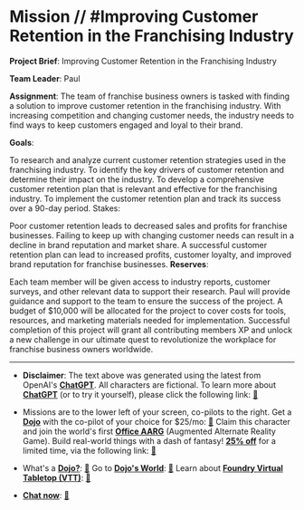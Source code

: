 # Mission // #Improving Customer Retention in the Franchising Industry

**Project Brief**: Improving Customer Retention in the Franchising Industry

**Team Leader**: Paul

**Assignment**:
The team of franchise business owners is tasked with finding a solution to improve customer retention in the franchising industry. With increasing competition and changing customer needs, the industry needs to find ways to keep customers engaged and loyal to their brand.

**Goals**:

To research and analyze current customer retention strategies used in the franchising industry.
To identify the key drivers of customer retention and determine their impact on the industry.
To develop a comprehensive customer retention plan that is relevant and effective for the franchising industry.
To implement the customer retention plan and track its success over a 90-day period.
Stakes:

Poor customer retention leads to decreased sales and profits for franchise businesses.
Failing to keep up with changing customer needs can result in a decline in brand reputation and market share.
A successful customer retention plan can lead to increased profits, customer loyalty, and improved brand reputation for franchise businesses.
**Reserves**:

Each team member will be given access to industry reports, customer surveys, and other relevant data to support their research.
Paul will provide guidance and support to the team to ensure the success of the project.
A budget of $10,000 will be allocated for the project to cover costs for tools, resources, and marketing materials needed for implementation.
Successful completion of this project will grant all contributing members XP and unlock a new challenge in our ultimate quest to revolutionize the workplace for franchise business owners worldwide.

---

* **Disclaimer**: The text above was generated using the latest from OpenAI's [**ChatGPT**](https://openai.com/blog/chatgpt/).  All characters are fictional.  To learn more about [**ChatGPT**](https://openai.com/blog/chatgpt/) (or to try it yourself), please click the following link: [:closed_book:](https://openai.com/blog/chatgpt/)

* Missions are to the lower left of your screen, co-pilots to the right. Get a [**Dojo**](https://workmates.live/marketplace) with the co-pilot of your choice for $25/mo: [:green_book:](https://workmates.live/marketplace)  Claim this character and join the world's first [**Office AARG**](https://dojos.world) (Augmented Alternate Reality Game). Build real-world things with a dash of fantasy! [**25% off**](https://blog.workmates.live/deal-on-a-dojo) for a limited time, via the following link: [:green_book:](https://blog.workmates.live/deal-on-a-dojo) 

* What's a [**Dojo?**](https://workdojos.com): [:blue_book:](https://workdojos.com)  Go to [**Dojo's World**](https://dojos.world): [:blue_book:](https://dojos.world)  Learn about [**Foundry Virtual Tabletop (VTT)**](https://foundryvtt.com): [:closed_book:](https://foundryvtt.com/)

* [**Chat now**](https://chat.workmates.live/channel/support): [:ledger:](https://chat.workmates.live/channel/support)